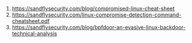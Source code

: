 1. https://sandflysecurity.com/blog/compromised-linux-cheat-sheet
2. https://sandflysecurity.com/linux-compromise-detection-command-cheatsheet.pdf
3. https://sandflysecurity.com/blog/bpfdoor-an-evasive-linux-backdoor-technical-analysis
